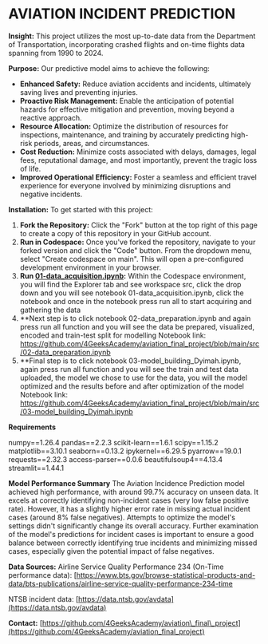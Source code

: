 # AVIATION INCIDENT PREDICTION

**Insight:**
This project utilizes the most up-to-date data from the Department of Transportation, incorporating crashed flights and on-time flights data spanning from 1990 to 2024.

**Purpose:**
Our predictive model aims to achieve the following:
* **Enhanced Safety:** Reduce aviation accidents and incidents, ultimately saving lives and preventing injuries.
* **Proactive Risk Management:** Enable the anticipation of potential hazards for effective mitigation and prevention, moving beyond a reactive approach.
* **Resource Allocation:** Optimize the distribution of resources for inspections, maintenance, and training by accurately predicting high-risk periods, areas, and circumstances.
* **Cost Reduction:** Minimize costs associated with delays, damages, legal fees, reputational damage, and most importantly, prevent the tragic loss of life.
* **Improved Operational Efficiency:** Foster a seamless and efficient travel experience for everyone involved by minimizing disruptions and negative incidents.

**Installation:**
To get started with this project:

1.  **Fork the Repository:** Click the "Fork" button at the top right of this page to create a copy of this repository in your GitHub account.
2.  **Run in Codespace:** Once you've forked the repository, navigate to your forked version and click the "Code" button. From the dropdown menu, select "Create codespace on main". This will open a pre-configured development environment in your browser.
3.  **Run [01-data_acquisition.ipynb](https://github.com/4GeeksAcademy/aviation_final_project/blob/main/src/01-data_acquisition.ipynb):** Within the Codespace environment, you will find the Explorer tab and see workspace src, click the drop down and you will see notebook 01-data_acquisition.ipynb, click the notebook and once in the notebook press run all to start acquiring and gathering the data 
4.  **Next step is to click notebook 02-data_preparation.ipynb and again press run all function and you will see the data be prepared, visualized, encoded and train-test split for modelling
Notebook link: https://github.com/4GeeksAcademy/aviation_final_project/blob/main/src/02-data_preparation.ipynb
5.  **Final step is to click notebook 03-model_building_Dyimah.ipynb, again press run all function and you will see the train and test data uploaded, the model we chose to use for the data, you will the model optimized and the results before and after optimization of the model
Notebook link: https://github.com/4GeeksAcademy/aviation_final_project/blob/main/src/03-model_building_Dyimah.ipynb


**Requirements**

numpy==1.26.4
pandas==2.2.3
scikit-learn==1.6.1
scipy==1.15.2
matplotlib==3.10.1
seaborn==0.13.2
ipykernel==6.29.5
pyarrow==19.0.1
requests==2.32.3
access-parser==0.0.6
beautifulsoup4==4.13.4
streamlit==1.44.1

**Model Performance Summary**
The Aviation Incidence Prediction model achieved high performance, with around 99.7% accuracy on unseen data. It excels at correctly identifying non-incident cases (very low false positive rate). However, it has a slightly higher error rate in missing actual incident cases (around 8% false negatives).
Attempts to optimize the model's settings didn't significantly change its overall accuracy. Further examination of the model's predictions for incident cases is important to ensure a good balance between correctly identifying true incidents and minimizing missed cases, especially given the potential impact of false negatives. 


**Data Sources:**
Airline Service Quality Performance 234 (On-Time performance data): [https://www.bts.gov/browse-statistical-products-and-data/bts-publications/airline-service-quality-performance-234-time

NTSB incident data: [https://data.ntsb.gov/avdata](https://data.ntsb.gov/avdata)

**Contact:**
[https://github.com/4GeeksAcademy/aviation\_final\_project](https://github.com/4GeeksAcademy/aviation_final_project)






